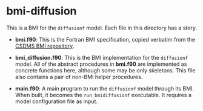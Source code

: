 # bmi-diffusion

This is a BMI for the `diffusionf` model.
Each file in this directory has a story.

* **bmi.f90**: This is the Fortran BMI specification, copied verbatim
  from the [CSDMS BMI repository](https://github.com/csdms/bmi).

* **bmi_diffusion.f90**: This is the BMI implementation for the
  `diffusionf` model. All of the abstract procedures in **bmi.f90**
  are implemented as concrete functions here, although some may be
  only skeletons. This file also contains a pair of non-BMI helper
  procedures.

* **main.f90**: A main program to run the `diffusionf` model through
  its BMI. When built, it becomes the `run_bmidiffusionf`
  executable. It requires a model configuration file as input.
